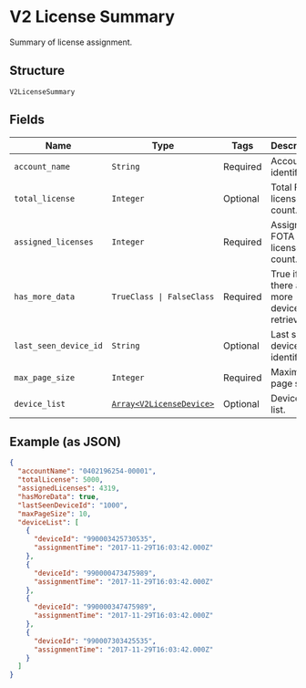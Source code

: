 
# V2 License Summary

Summary of license assignment.

## Structure

`V2LicenseSummary`

## Fields

| Name | Type | Tags | Description |
|  --- | --- | --- | --- |
| `account_name` | `String` | Required | Account identifier. |
| `total_license` | `Integer` | Optional | Total FOTA license count. |
| `assigned_licenses` | `Integer` | Required | Assigned FOTA license count. |
| `has_more_data` | `TrueClass \| FalseClass` | Required | True if there are more devices to retrieve. |
| `last_seen_device_id` | `String` | Optional | Last seen device identifier. |
| `max_page_size` | `Integer` | Required | Maximum page size. |
| `device_list` | [`Array<V2LicenseDevice>`](../../doc/models/v2-license-device.md) | Optional | Device IMEI list. |

## Example (as JSON)

```json
{
  "accountName": "0402196254-00001",
  "totalLicense": 5000,
  "assignedLicenses": 4319,
  "hasMoreData": true,
  "lastSeenDeviceId": "1000",
  "maxPageSize": 10,
  "deviceList": [
    {
      "deviceId": "990003425730535",
      "assignmentTime": "2017-11-29T16:03:42.000Z"
    },
    {
      "deviceId": "990000473475989",
      "assignmentTime": "2017-11-29T16:03:42.000Z"
    },
    {
      "deviceId": "990000347475989",
      "assignmentTime": "2017-11-29T16:03:42.000Z"
    },
    {
      "deviceId": "990007303425535",
      "assignmentTime": "2017-11-29T16:03:42.000Z"
    }
  ]
}
```

